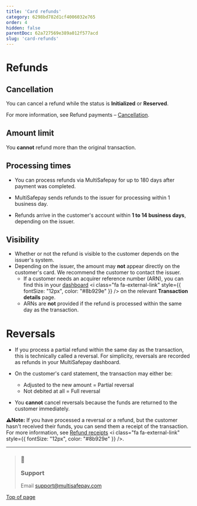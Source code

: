 ```yaml
---
title: 'Card refunds'
category: 6298bd782d1cf4006032e765
order: 4
hidden: false
parentDoc: 62a727569e389a012f577acd
slug: 'card-refunds'
---
```

# Refunds

## Cancellation

You can cancel a refund while the status is **Initialized** or **Reserved**.

For more information, see Refund payments – [Cancellation](/docs/refund-payments#cancellation).

## Amount limit

You **cannot** refund more than the original transaction.

## Processing times

* You can process refunds via MultiSafepay for up to 180 days after payment was completed.

* MultiSafepay sends refunds to the <Glossary>issuer</Glossary> for processing within 1 business day.

* Refunds arrive in the customer's account within **1 to 14 business days**, depending on the issuer.

## Visibility

* Whether or not the refund is visible to the customer depends on the issuer's system.
* Depending on the issuer, the amount may **not** appear directly on the customer's card. We recommend the customer to contact the issuer.
  * If a customer needs an acquirer reference number (ARN), you can find this in your <a href="https://merchant.multisafepay.com/" target="_blank">dashboard</a> <i class="fa fa-external-link" style={{ fontSize: "12px", color: "#8b929e" }} /> on the relevant **Transaction details** page.
  * ARNs are **not** provided if the refund is processed within the same day as the transaction.

# Reversals

* If you process a partial refund within the same day as the transaction, this is technically called a <Glossary>reversal</Glossary>. For simplicity, reversals are recorded as refunds in your MultiSafepay dashboard.

* On the customer's card statement, the transaction may either be:
  * Adjusted to the new amount = Partial reversal
  * Not debited at all = Full reversal

* You **cannot** cancel reversals because the funds are returned to the customer immediately.

**⚠️Note:** If you have processed a reversal or a refund, but the customer hasn't received their funds, you can send them a receipt of the transaction. For more information, see <a href="https://docs.multisafepay.com/docs/refund-payments#refund-receipts" target="_blank">Refund receipts</a> <i class="fa fa-external-link" style={{ fontSize: "12px", color: "#8b929e" }} />.

***

<blockquote class="callout callout_info">
    <h3 class="callout-heading false">
        <span class="callout-icon">💬</span>
        <p>Support</p>
    </h3>
    <p>Email <a href="mailto:support@multisafepay.com">support@multisafepay.com</a></p>
</blockquote>

[Top of page](#)